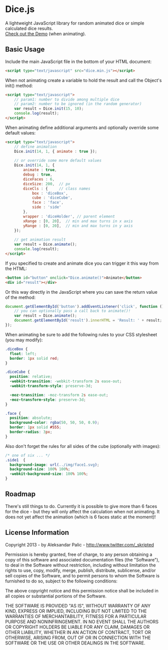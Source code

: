 Dice.js
=======================================

A lightweight JavaScript library for random animated dice or simple calculated dice results.<br />
<a href="http://skripted.github.com/dice.js/demo/" target="_blank">Check out the Demo</a> (when animating).

Basic Usage
---------------------------------------

Include the main JavaScript file in the bottom of your HTML document:
```html
<script type="text/javascript" src="dice.min.js"></script>
```
When not animating create a variable to hold the result and call the Object's init() method:
```html
<script type="text/javascript">     
    // param1: number to divide among multiple dice
    // param2: number to be ignored (in the random generator)
    var result = Dice.init(15, 10);
    console.log(result);
</script>
```    
When animating define additional arguments and optionally override some default values:
```html
<script type="text/javascript">
	// define animation
	Dice.init(14, 1, { animate : true });
	
	// or override some more default values
	Dice.init(14, 1, {
		animate : true,
		debug : true, 
		diceFaces : 6,
		diceSize: 200,	// px
		diceCls : { 	// class names
			box : 'diceBox', 
			cube : 'diceCube',
			face : 'face',
			side : 'side'
		},
		wrapper : 'diceHolder',	// parent element
		xRange : [0, 20],  // min and max turns in x axis
		yRange : [0, 20],  // min and max turns in y axis
	});
	
	// get animation result
	var result = Dice.animate();
	console.log(result);
</script>
```
If you specified to create and animate dice you can trigger it this way from the HTML:
```html
<button id="button" onclick="Dice.animate()">Animate</button>
<div id="result"></div>
```
Or this way directly in the JavaScript where you can save the return value of the method:
```javascript
document.getElementById('button').addEventListener('click', function () {
	// you can optionally pass a call back to animate()!
	var result = Dice.animate();
	document.getElementById('result').innerHTML = 'Result: ' + result;
});
```
When animating be sure to add the following rules to your CSS stylesheet (you may modify):
```css
.diceBox {
  float: left;
  border: 1px solid red;
}

.diceCube {
  position: relative;
  -webkit-transition: -webkit-transform 2s ease-out;
  -webkit-transform-style: preserve-3d;

  -moz-transition: -moz-transform 2s ease-out;
  -moz-transform-style: preserve-3d;
}

.face {
  position: absolute;
  background-color: rgba(50, 50, 50, 0.9);
  border: 1px solid #555;
  border-radius: 3px;
}   
```
Also don't forget the rules for all sides of the cube (optionally with images):
```css
/* one of six ... */
.side1  {
  background-image: url(../img/face1.svg);
  background-size: 100% 100%;
  -webkit-background-size: 100% 100%;
}
```
Roadmap
---------------------------------------

There's still things to do. Currently it is possible to give more than 6 faces for the dice - 
but they will only affect the calculation when not animating. 
It does not yet affect the animation (which is 6 faces static at the moment)!

License Information
---------------------------------------
Copyright 2013 - by Aleksandar Palic - http://www.twitter.com/_skripted


Permission is hereby granted, free of charge, to any person obtaining
a copy of this software and associated documentation files (the
"Software"), to deal in the Software without restriction, including
without limitation the rights to use, copy, modify, merge, publish,
distribute, sublicense, and/or sell copies of the Software, and to
permit persons to whom the Software is furnished to do so, subject to
the following conditions:

The above copyright notice and this permission notice shall be
included in all copies or substantial portions of the Software.

THE SOFTWARE IS PROVIDED "AS IS", WITHOUT WARRANTY OF ANY KIND,
EXPRESS OR IMPLIED, INCLUDING BUT NOT LIMITED TO THE WARRANTIES OF
MERCHANTABILITY, FITNESS FOR A PARTICULAR PURPOSE AND
NONINFRINGEMENT. IN NO EVENT SHALL THE AUTHORS OR COPYRIGHT HOLDERS BE
LIABLE FOR ANY CLAIM, DAMAGES OR OTHER LIABILITY, WHETHER IN AN ACTION
OF CONTRACT, TORT OR OTHERWISE, ARISING FROM, OUT OF OR IN CONNECTION
WITH THE SOFTWARE OR THE USE OR OTHER DEALINGS IN THE SOFTWARE.
